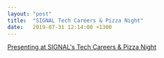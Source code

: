 ```yaml
---
layout: "post"
title:  "SIGNAL Tech Careers & Pizza Night"
date:   2019-07-31 12:14:00 +1300
---
```


[Presenting at SIGNAL's Tech Careers & Pizza Night](https://signal.ac.nz/shift/shift-industry-projects/article/Mxdd5H6/guest-speakers-the-highlight-of-2019-pizza-nights)
